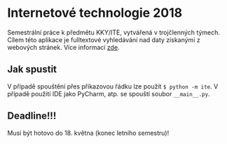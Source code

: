 # Internetové technologie 2018

Semestrální práce k předmětu KKY/ITE, vytvářená v trojčlenných týmech. Cílem této aplikace je fulltextové vyhledávání nad daty získanými z webových stránek. Více informací [zde][1].

[1]: /docs/index.md

## Jak spustit

V případě spouštění přes příkazovou řádku lze použít `$ python -m ite`. V případě použití IDE jako PyCharm, atp. se spouští soubor `__main__.py`. 


## Deadline!!!

Musí být hotovo do 18. května (konec letního semestru)!
